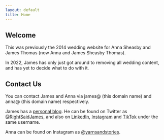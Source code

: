 ```yaml
---
layout: default
title: Home
---
```


## Welcome

This was previously the 2014 wedding website for Anna Sheasby and James Thomas (now Anna and James Sheasby Thomas).

In 2022, James has only just got around to removing all wedding content, and has yet to decide what to do with it.

## Contact Us

You can contact James and Anna via james@ (this domain name) and anna@ (this domain name) respectively.

James has a [personal blog](https://rightsaidjames.com/). He can be found on Twitter as [@RightSaidJames](https://twitter.com/RightSaidJames), and also on [LinkedIn](https://www.linkedin.com/in/rightsaidjames/), [Instagram](https://www.instagram.com/rightsaidjames/) and [TikTok](https://www.tiktok.com/@rightsaidjames) under the same username.

Anna can be found on Instagram as [@yarnsandstories](https://www.instagram.com/yarnsandstories/).
